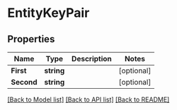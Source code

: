 # EntityKeyPair

## Properties

Name | Type | Description | Notes
------------ | ------------- | ------------- | -------------
**First** | **string** |  | [optional] 
**Second** | **string** |  | [optional] 

[[Back to Model list]](../README.md#documentation-for-models) [[Back to API list]](../README.md#documentation-for-api-endpoints) [[Back to README]](../README.md)


